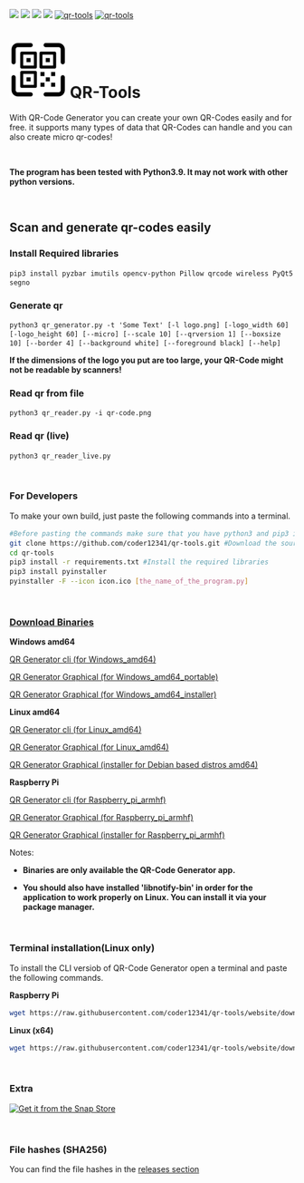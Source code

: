 [![](https://img.shields.io/badge/version-2.0-green)](https://github.com/coder12341/qr-tools/releases/tag/2.0)
![](https://img.shields.io/badge/license-GPLv3-blue)
![](https://img.shields.io/badge/language-Python3.9-red)
![](https://img.shields.io/badge/platform-Windows%20%7C%20Linux-lightgrey)
[![qr-tools](https://snapcraft.io/qr-tools/badge.svg)](https://snapcraft.io/qr-tools)
[![qr-tools](https://snapcraft.io/qr-tools/trending.svg?name=0)](https://snapcraft.io/qr-tools)

# ![QR-Tools](icon.png) QR-Tools

With QR-Code Generator you can create your own QR-Codes easily and for free. it supports many types of data that QR-Codes can handle and you can also create micro qr-codes!

<br>
<p font-size:25px>
  <b>The program has been tested with Python3.9. It may not work with other python versions.</b>
</p>
<br>

## Scan and generate qr-codes easily
### Install Required libraries
```
pip3 install pyzbar imutils opencv-python Pillow qrcode wireless PyQt5 segno
```

### Generate qr
```
python3 qr_generator.py -t 'Some Text' [-l logo.png] [-logo_width 60] [-logo_height 60] [--micro] [--scale 10] [--qrversion 1] [--boxsize 10] [--border 4] [--background white] [--foreground black] [--help]
```
**If the dimensions of the logo you put are too large, your QR-Code might not be readable by scanners!**



### Read qr from file
```
python3 qr_reader.py -i qr-code.png
```



### Read qr (live)

```
python3 qr_reader_live.py
```
<br>

### For Developers

To make your own build, just paste the following commands into a terminal.

``` bash
#Before pasting the commands make sure that you have python3 and pip3 installed!
git clone https://github.com/coder12341/qr-tools.git #Download the source code
cd qr-tools
pip3 install -r requirements.txt #Install the required libraries
pip3 install pyinstaller
pyinstaller -F --icon icon.ico [the_name_of_the_program.py]
```

<br>

### [Download Binaries](https://github.com/coder12341/qr-tools/releases)

**Windows amd64**

[QR Generator cli (for Windows_amd64)](https://github.com/coder12341/qr-tools/releases/download/2.0/qr-generator-cli_win_amd64.exe)

[QR Generator Graphical (for Windows_amd64_portable)](https://github.com/coder12341/qr-tools/releases/download/2.0/qr-generator_portable_win_x64.zip)

[QR Generator Graphical (for Windows_amd64_installer)](https://github.com/coder12341/qr-tools/releases/download/2.0/qr-generator_setup_win_amd64.exe)


**Linux amd64**

[QR Generator cli (for Linux_amd64)](https://github.com/coder12341/qr-tools/releases/download/2.0/qr-generator-cli_linux_amd64)

[QR Generator Graphical (for Linux_amd64)](https://github.com/coder12341/qr-tools/releases/download/2.0/qr-generator_linux_amd64.tar.xz)

[QR Generator Graphical (installer for Debian based distros amd64)](https://github.com/coder12341/qr-tools/releases/download/2.0/qr-generator_setup_linux_amd64.deb)


**Raspberry Pi**

[QR Generator cli (for Raspberry_pi_armhf)](https://github.com/coder12341/qr-tools/releases/download/2.0/qr-generator-cli_rpi)

[QR Generator Graphical (for Raspberry_pi_armhf)](https://github.com/coder12341/qr-tools/releases/download/2.0/qr-generator_rpi.tar.gz)

[QR Generator Graphical (installer for Raspberry_pi_armhf)](https://github.com/coder12341/qr-tools/releases/download/2.0/qr-generator_setup_rpi.deb)

Notes: 

- **Binaries are only available the QR-Code Generator app.**

- **You should also have installed 'libnotify-bin' in order for the application to work properly on Linux. You can install it via your package manager.**



<br>

### Terminal installation(Linux only)

To install the CLI versiob of QR-Code Generator open a terminal and paste the following commands.

**Raspberry Pi**

```bash
wget https://raw.githubusercontent.com/coder12341/qr-tools/website/downloads/install_rpi.sh && chmod +x install_rpi.sh && sudo ./install_rpi.sh && rm install_rpi.sh && qr-generator -h
```

**Linux (x64)**

```bash
wget https://raw.githubusercontent.com/coder12341/qr-tools/website/downloads/install_linux.sh && chmod +x install_linux.sh && sudo ./install_linux.sh && rm install_linux.sh && qr-generator -h
```
<br>

### Extra
[![Get it from the Snap Store](https://snapcraft.io/static/images/badges/en/snap-store-black.svg)](https://snapcraft.io/qr-tools)

<br>

### File hashes (SHA256)
You can find the file hashes in the [releases section](https://github.com/coder12341/qr-tools/releases/tag/2.0)

